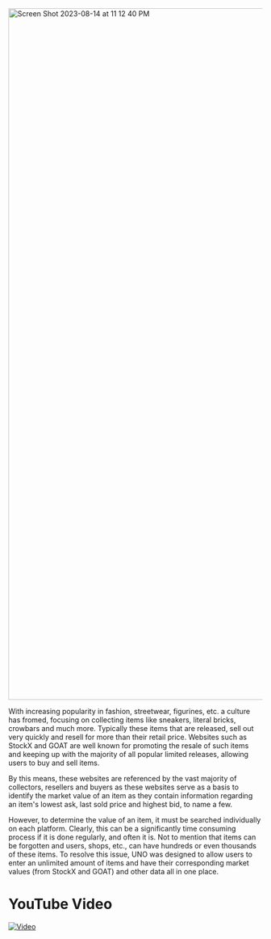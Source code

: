 
<img width="1368" alt="Screen Shot 2023-08-14 at 11 12 40 PM" src="https://github.com/ricardoaxelbaeza/ItemPrices/assets/77639742/e49e146b-703e-44e2-b90f-fa85341a895d">

With increasing popularity in fashion, streetwear, figurines, etc. a culture has fromed, focusing on collecting items like sneakers, literal bricks, crowbars and much more. Typically these items that are released, sell out very quickly and resell for more than their retail price. Websites such as StockX and GOAT are well known for promoting the resale of such items and keeping up with the majority of all popular limited releases, allowing users to buy and sell items.

By this means, these websites are referenced by the vast majority of collectors, resellers and buyers as these websites serve as a basis to identify the market value of an item as they contain information regarding an item's lowest ask, last sold price and highest bid, to name a few. 

However, to determine the value of an item, it must be searched individually on each platform. Clearly, this can be a significantly time consuming process if it is done regularly, and often it is. Not to mention that items can be forgotten and users, shops, etc., can have hundreds or even thousands of these items. To resolve this issue, UNO was designed to allow users to enter an unlimited amount of items and have their corresponding market values (from StockX and GOAT) and other data all in one place.


# YouTube Video
[![Video](https://www.islandmediamanagement.com/wp-content/uploads/2020/06/youtube_clicks.jpg)](https://youtu.be/9_q6siarysI)
